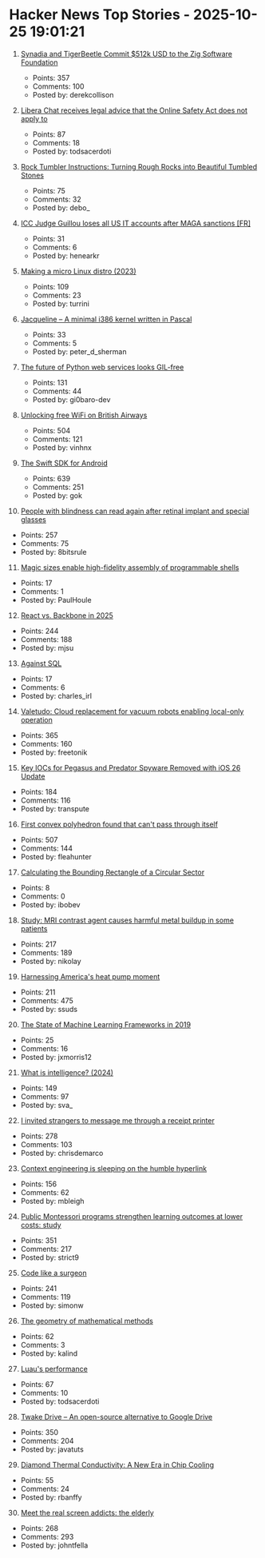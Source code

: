 # Hacker News Top Stories - 2025-10-25 19:01:21

1. [Synadia and TigerBeetle Commit $512k USD to the Zig Software Foundation](https://www.synadia.com/blog/synadia-tigerbeetle-zig-foundation-pledge)
   - Points: 357
   - Comments: 100
   - Posted by: derekcollison

2. [Libera Chat receives legal advice that the Online Safety Act does not apply to](https://libera.chat/news/advised)
   - Points: 87
   - Comments: 18
   - Posted by: todsacerdoti

3. [Rock Tumbler Instructions: Turning Rough Rocks into Beautiful Tumbled Stones](https://rocktumbler.com/tips/rock-tumbler-instructions/)
   - Points: 75
   - Comments: 32
   - Posted by: debo_

4. [ICC Judge Guillou loses all US IT accounts after MAGA sanctions [FR]](https://www.franceinfo.fr/replay-radio/nouveau-monde/quand-les-sanctions-internationales-emises-par-washington-imposent-une-vie-deconnectee-a-un-magistrat-francais_7545724.html)
   - Points: 31
   - Comments: 6
   - Posted by: henearkr

5. [Making a micro Linux distro (2023)](https://popovicu.com/posts/making-a-micro-linux-distro/)
   - Points: 109
   - Comments: 23
   - Posted by: turrini

6. [Jacqueline – A minimal i386 kernel written in Pascal](https://github.com/danirod/jacqueline)
   - Points: 33
   - Comments: 5
   - Posted by: peter_d_sherman

7. [The future of Python web services looks GIL-free](https://blog.baro.dev/p/the-future-of-python-web-services-looks-gil-free)
   - Points: 131
   - Comments: 44
   - Posted by: gi0baro-dev

8. [Unlocking free WiFi on British Airways](https://www.saxrag.com/tech/reversing/2025/06/01/BAWiFi.html)
   - Points: 504
   - Comments: 121
   - Posted by: vinhnx

9. [The Swift SDK for Android](https://www.swift.org/blog/nightly-swift-sdk-for-android/)
   - Points: 639
   - Comments: 251
   - Posted by: gok

10. [People with blindness can read again after retinal implant and special glasses](https://www.nbcnews.com/health/health-news/tiny-eye-implant-special-glasses-legally-blind-patients-can-read-rcna238488)
   - Points: 257
   - Comments: 75
   - Posted by: 8bitsrule

11. [Magic sizes enable high-fidelity assembly of programmable shells](https://arxiv.org/abs/2411.03720)
   - Points: 17
   - Comments: 1
   - Posted by: PaulHoule

12. [React vs. Backbone in 2025](https://backbonenotbad.hyperclay.com/)
   - Points: 244
   - Comments: 188
   - Posted by: mjsu

13. [Against SQL](https://www.scattered-thoughts.net/writing/against-sql/)
   - Points: 17
   - Comments: 6
   - Posted by: charles_irl

14. [Valetudo: Cloud replacement for vacuum robots enabling local-only operation](https://valetudo.cloud/)
   - Points: 365
   - Comments: 160
   - Posted by: freetonik

15. [Key IOCs for Pegasus and Predator Spyware Removed with iOS 26 Update](https://iverify.io/blog/key-iocs-for-pegasus-and-predator-spyware-cleaned-with-ios-26-update)
   - Points: 184
   - Comments: 116
   - Posted by: transpute

16. [First convex polyhedron found that can't pass through itself](https://www.quantamagazine.org/first-shape-found-that-cant-pass-through-itself-20251024/)
   - Points: 507
   - Comments: 144
   - Posted by: fleahunter

17. [Calculating the Bounding Rectangle of a Circular Sector](https://asawicki.info/news_1791_calculating_the_bounding_rectangle_of_a_circular_sector)
   - Points: 8
   - Comments: 0
   - Posted by: ibobev

18. [Study: MRI contrast agent causes harmful metal buildup in some patients](https://www.ormanager.com/briefs/study-mri-contrast-agent-causes-harmful-metal-buildup-in-some-patients/)
   - Points: 217
   - Comments: 189
   - Posted by: nikolay

19. [Harnessing America's heat pump moment](https://www.heatpumped.org/p/harnessing-america-s-heat-pump-moment)
   - Points: 211
   - Comments: 475
   - Posted by: ssuds

20. [The State of Machine Learning Frameworks in 2019](https://thegradient.pub/state-of-ml-frameworks-2019-pytorch-dominates-research-tensorflow-dominates-industry/)
   - Points: 25
   - Comments: 16
   - Posted by: jxmorris12

21. [What is intelligence? (2024)](https://whatisintelligence.antikythera.org/)
   - Points: 149
   - Comments: 97
   - Posted by: sva_

22. [I invited strangers to message me through a receipt printer](https://aschmelyun.com/blog/i-invited-strangers-to-message-me-through-a-receipt-printer/)
   - Points: 278
   - Comments: 103
   - Posted by: chrisdemarco

23. [Context engineering is sleeping on the humble hyperlink](https://mbleigh.dev/posts/context-engineering-with-links/)
   - Points: 156
   - Comments: 62
   - Posted by: mbleigh

24. [Public Montessori programs strengthen learning outcomes at lower costs: study](https://phys.org/news/2025-10-national-montessori-early-outcomes-sharply.html)
   - Points: 351
   - Comments: 217
   - Posted by: strict9

25. [Code like a surgeon](https://www.geoffreylitt.com/2025/10/24/code-like-a-surgeon)
   - Points: 241
   - Comments: 119
   - Posted by: simonw

26. [The geometry of mathematical methods](https://books.physics.oregonstate.edu/GMM/book.html)
   - Points: 62
   - Comments: 3
   - Posted by: kalind

27. [Luau's performance](https://luau.org/performance)
   - Points: 67
   - Comments: 10
   - Posted by: todsacerdoti

28. [Twake Drive – An open-source alternative to Google Drive](https://github.com/linagora/twake-drive)
   - Points: 350
   - Comments: 204
   - Posted by: javatuts

29. [Diamond Thermal Conductivity: A New Era in Chip Cooling](https://spectrum.ieee.org/diamond-thermal-conductivity)
   - Points: 55
   - Comments: 24
   - Posted by: rbanffy

30. [Meet the real screen addicts: the elderly](https://www.economist.com/international/2025/10/23/meet-the-real-screen-addicts-the-elderly)
   - Points: 268
   - Comments: 293
   - Posted by: johntfella

